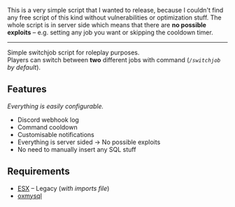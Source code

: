 This is a very simple script that I wanted to release, because I couldn't find any free script of this kind without vulnerabilities or optimization stuff. The whole script is in server side which means that there are **no possible exploits** – e.g. setting any job you want or skipping the cooldown timer.

---

Simple switchjob script for roleplay purposes.\
Players can switch between **two** different jobs with command (_`/switchjob` by default_).

## Features
_Everything is easily configurable._
- Discord webhook log
- Command cooldown
- Customisable notifications
- Everything is server sided → No possible exploits
- No need to manually insert any SQL stuff

## Requirements
- [ESX](https://github.com/esx-framework/esx-legacy) – Legacy (_with imports file_)
- [oxmysql](https://github.com/overextended/oxmysql/)
